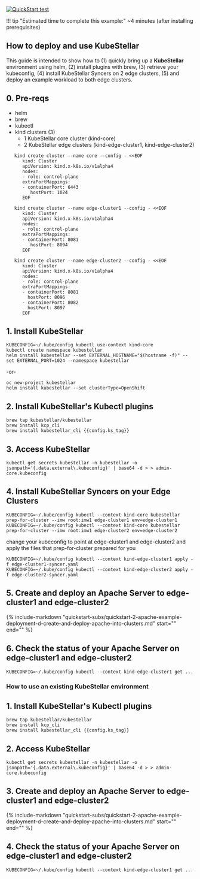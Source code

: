 
[![QuickStart test]({{config.repo_url}}/actions/workflows/docs-ecutable-qs.yml/badge.svg?branch={{config.ks_branch}})]({{config.repo_url}}/actions/workflows/docs-ecutable-qs.yml)&nbsp;&nbsp;&nbsp;


!!! tip "Estimated time to complete this example:" 
    ~4 minutes (after installing prerequisites)

## How to deploy and use KubeStellar

This guide is intended to show how to (1) quickly bring up a **KubeStellar** environment using helm, (2) install plugins with brew, (3) retrieve your kubeconfig, (4) install KubeStellar Syncers on 2 edge clusters, (5) and deploy an example workload to both edge clusters.

## 0. Pre-reqs

- helm
- brew
- kubectl
- kind clusters (3) 
   - 1 KubeStellar core cluster (kind-core)
   - 2 KubeStellar edge clusters (kind-edge-cluster1, kind-edge-cluster2)


```
   kind create cluster --name core --config - <<EOF
      kind: Cluster
      apiVersion: kind.x-k8s.io/v1alpha4
      nodes:
      - role: control-plane
      extraPortMappings:
      - containerPort: 6443
         hostPort: 1024
      EOF

   kind create cluster --name edge-cluster1 --config - <<EOF
      kind: Cluster
      apiVersion: kind.x-k8s.io/v1alpha4
      nodes:
      - role: control-plane
      extraPortMappings:
      - containerPort: 8081
         hostPort: 8094
      EOF

   kind create cluster --name edge-cluster2 --config - <<EOF
      kind: Cluster
      apiVersion: kind.x-k8s.io/v1alpha4
      nodes:
      - role: control-plane
      extraPortMappings:
      - containerPort: 8081
        hostPort: 8096
      - containerPort: 8082
        hostPort: 8097
      EOF
```
   
## 1. Install KubeStellar

```
KUBECONFIG=~/.kube/config kubectl use-context kind-core
kubectl create namespace kubestellar
helm install kubestellar --set EXTERNAL_HOSTNAME="$(hostname -f)" --set EXTERNAL_PORT=1024 --namespace kubestellar
```

-or-

```
oc new-project kubestellar
helm install kubestellar --set clusterType=OpenShift
```

## 2. Install KubeStellar's Kubectl plugins

```
brew tap kubestellar/kubestellar
brew install kcp_cli
brew install kubestellar_cli {{config.ks_tag}}
```

## 3. Access KubeStellar

```
kubectl get secrets kubestellar -n kubestellar -o jsonpath='{.data.external\.kubeconfig}' | base64 -d > > admin-core.kubeconfig
```

## 4. Install KubeStellar Syncers on your Edge Clusters

```
KUBECONFIG=~/.kube/config kubectl --context kind-core kubestellar prep-for-cluster --imw root:imw1 edge-cluster1 env=edge-cluster1
KUBECONFIG=~/.kube/config kubectl --context kind-core kubestellar prep-for-cluster --imw root:imw1 edge-cluster2 env=edge-cluster2
```

change your kubeconfig to point at edge-cluster1 and edge-cluster2 and apply the files that prep-for-cluster prepared for you

```
KUBECONFIG=~/.kube/config kubectl --context kind-edge-cluster1 apply -f edge-cluster1-syncer.yaml
KUBECONFIG=~/.kube/config kubectl --context kind-edge-cluster2 apply -f edge-cluster2-syncer.yaml
```

## 5. Create and deploy an Apache Server to edge-cluster1 and edge-cluster2

{%
   include-markdown "quickstart-subs/quickstart-2-apache-example-deployment-d-create-and-deploy-apache-into-clusters.md"
   start="<!--quickstart-2-apache-example-deployment-d-create-and-deploy-apache-into-clusters-start-->"
   end="<!--quickstart-2-apache-example-deployment-d-create-and-deploy-apache-into-clusters-end-->"
%}

## 6. Check the status of your Apache Server on edge-cluster1 and edge-cluster2

```
KUBECONFIG=~/.kube/config kubectl --context kind-edge-cluster1 get ...
```

### How to use an existing KubeStellar environment

## 1. Install KubeStellar's Kubectl plugins

```
brew tap kubestellar/kubestellar
brew install kcp_cli
brew install kubestellar_cli {{config.ks_tag}}
```

## 2. Access KubeStellar

```
kubectl get secrets kubestellar -n kubestellar -o jsonpath='{.data.external\.kubeconfig}' | base64 -d > > admin-core.kubeconfig
```

## 3. Create and deploy an Apache Server to edge-cluster1 and edge-cluster2

{%
   include-markdown "quickstart-subs/quickstart-2-apache-example-deployment-d-create-and-deploy-apache-into-clusters.md"
   start="<!--quickstart-2-apache-example-deployment-d-create-and-deploy-apache-into-clusters-start-->"
   end="<!--quickstart-2-apache-example-deployment-d-create-and-deploy-apache-into-clusters-end-->"
%}

## 4. Check the status of your Apache Server on edge-cluster1 and edge-cluster2

```
KUBECONFIG=~/.kube/config kubectl --context kind-edge-cluster1 get ...
```